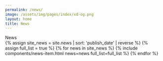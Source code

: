 ```yaml
---
permalink: /news/
image: /assets/img/pages/index/xd-og.png
layout: home
title: News
---
```


<div class="news-list">
  <section class="mission">
    <div class="grid-container">
      <div class="breadcrumb">News</div>
    </div>
  </section>

  <section class="news">
    <div class="grid-container">
      <div class="grid-row grid-gap-lg home-news-items">
        {% assign site_news = site.news | sort: 'publish_date' | reverse %}
        {% assign full_list = true %}
        {% for news in site_news %}
          {% include components/news-item.html news=news full_list=full_list %}
        {% endfor %}
      </div>
    </div>
  </section>
</div>